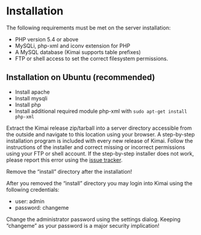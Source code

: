 # Installation

The following requirements must be met on the server installation:

* PHP version 5.4 or above
* MySQLi, php-xml and iconv extension for PHP
* A MySQL database (Kimai supports table prefixes)
* FTP or shell access to set the correct filesystem permissions.

## Installation on Ubuntu (recommended)

* Install apache
* Install mysqli
* Install php
* Install additional required module php-xml with ``sudo apt-get install php-xml``

Extract the Kimai release zip/tarball into a server directory accessible from the outside and navigate to this location using your browser. A step-by-step installation program is included with every new release of Kimai. Follow the instructions of the installer and correct missing or incorrect permissions using your FTP or shell account. If the step-by-step installer does not work, please report this error using the [issue tracker](https://github.com/kimai/kimai/issues).

Remove the “install” directory after the installation!

After you removed the “install” directory you may login into Kimai using the following credentials:

* user: admin
* password: changeme

Change the administrator password using the settings dialog. Keeping “changeme” as your password is a major security implication!
